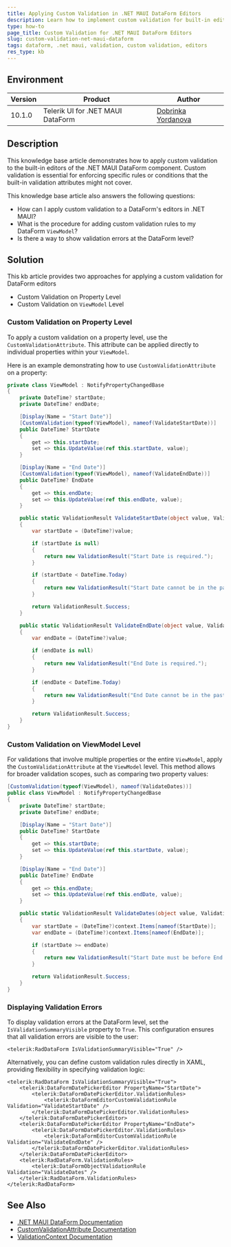 ```yaml
---
title: Applying Custom Validation in .NET MAUI DataForm Editors
description: Learn how to implement custom validation for built-in editors within the .NET MAUI DataForm component.
type: how-to
page_title: Custom Validation for .NET MAUI DataForm Editors
slug: custom-validation-net-maui-dataform
tags: dataform, .net maui, validation, custom validation, editors
res_type: kb
---
```


## Environment

| Version | Product | Author | 
| --- | --- | ---- | 
| 10.1.0 | Telerik UI for .NET MAUI DataForm | [Dobrinka Yordanova](https://www.telerik.com/blogs/author/dobrinka-yordanova) | 

## Description

This knowledge base article demonstrates how to apply custom validation to the built-in editors of the .NET MAUI DataForm component. Custom validation is essential for enforcing specific rules or conditions that the built-in validation attributes might not cover.

This knowledge base article also answers the following questions:
- How can I apply custom validation to a DataForm's editors in .NET MAUI?
- What is the procedure for adding custom validation rules to my DataForm `ViewModel`?
- Is there a way to show validation errors at the DataForm level?

## Solution

This kb article provides two approaches for applying a custom validation for DataForm editors

* Custom Validation on Property Level
* Custom Validation on `ViewModel` Level

### Custom Validation on Property Level

To apply a custom validation on a property level, use the `CustomValidationAttribute`. This attribute can be applied directly to individual properties within your `ViewModel`. 

Here is an example demonstrating how to use `CustomValidationAttribute` on a property:

```csharp
private class ViewModel : NotifyPropertyChangedBase
{
    private DateTime? startDate;
    private DateTime? endDate;

    [Display(Name = "Start Date")]
    [CustomValidation(typeof(ViewModel), nameof(ValidateStartDate))]
    public DateTime? StartDate
    {
        get => this.startDate;
        set => this.UpdateValue(ref this.startDate, value);
    }

    [Display(Name = "End Date")]
    [CustomValidation(typeof(ViewModel), nameof(ValidateEndDate))]
    public DateTime? EndDate
    {
        get => this.endDate;
        set => this.UpdateValue(ref this.endDate, value);
    }

    public static ValidationResult ValidateStartDate(object value, ValidationContext context)
    {
        var startDate = (DateTime?)value;

        if (startDate is null)
        {
            return new ValidationResult("Start Date is required.");
        }

        if (startDate < DateTime.Today)
        {
            return new ValidationResult("Start Date cannot be in the past.");
        }

        return ValidationResult.Success;
    }

    public static ValidationResult ValidateEndDate(object value, ValidationContext context)
    {
        var endDate = (DateTime?)value;

        if (endDate is null)
        {
            return new ValidationResult("End Date is required.");
        }

        if (endDate < DateTime.Today)
        {
            return new ValidationResult("End Date cannot be in the past.");
        }

        return ValidationResult.Success;
    }
}
```

### Custom Validation on ViewModel Level

For validations that involve multiple properties or the entire `ViewModel`, apply the `CustomValidationAttribute` at the `ViewModel` level. This method allows for broader validation scopes, such as comparing two property values:

```csharp
[CustomValidation(typeof(ViewModel), nameof(ValidateDates))]
public class ViewModel : NotifyPropertyChangedBase
{
    private DateTime? startDate;
    private DateTime? endDate;

    [Display(Name = "Start Date")]
    public DateTime? StartDate
    {
        get => this.startDate;
        set => this.UpdateValue(ref this.startDate, value);
    }

    [Display(Name = "End Date")]
    public DateTime? EndDate
    {
        get => this.endDate;
        set => this.UpdateValue(ref this.endDate, value);
    }

    public static ValidationResult ValidateDates(object value, ValidationContext context)
    {
        var startDate = (DateTime?)context.Items[nameof(StartDate)];
        var endDate = (DateTime?)context.Items[nameof(EndDate)];

        if (startDate >= endDate)
        {
            return new ValidationResult("Start Date must be before End Date.");
        }

        return ValidationResult.Success;
    }
}
```

### Displaying Validation Errors

To display validation errors at the DataForm level, set the `IsValidationSummaryVisible` property to `True`. This configuration ensures that all validation errors are visible to the user:

```xaml
<telerik:RadDataForm IsValidationSummaryVisible="True" />
```

Alternatively, you can define custom validation rules directly in XAML, providing flexibility in specifying validation logic:

```xaml
<telerik:RadDataForm IsValidationSummaryVisible="True">
    <telerik:DataFormDatePickerEditor PropertyName="StartDate">
        <telerik:DataFormDatePickerEditor.ValidationRules>
            <telerik:DataFormEditorCustomValidationRule Validation="ValidateStartDate" />
        </telerik:DataFormDatePickerEditor.ValidationRules>
    </telerik:DataFormDatePickerEditor>
    <telerik:DataFormDatePickerEditor PropertyName="EndDate">
        <telerik:DataFormDatePickerEditor.ValidationRules>
            <telerik:DataFormEditorCustomValidationRule Validation="ValidateEndDate" />
        </telerik:DataFormDatePickerEditor.ValidationRules>
    </telerik:DataFormDatePickerEditor>
    <telerik:RadDataForm.ValidationRules>
        <telerik:DataFormObjectValidationRule Validation="ValidateDates" />
    </telerik:RadDataForm.ValidationRules>
</telerik:RadDataForm>
```

## See Also

- [.NET MAUI DataForm Documentation](https://docs.telerik.com/devtools/maui/controls/dataform/overview)
- [CustomValidationAttribute Documentation](https://learn.microsoft.com/en-us/dotnet/api/system.componentmodel.dataannotations.customvalidationattribute?view=net-9.0)
- [ValidationContext Documentation](https://learn.microsoft.com/en-us/dotnet/api/system.componentmodel.dataannotations.validationcontext?view=net-9.0)
